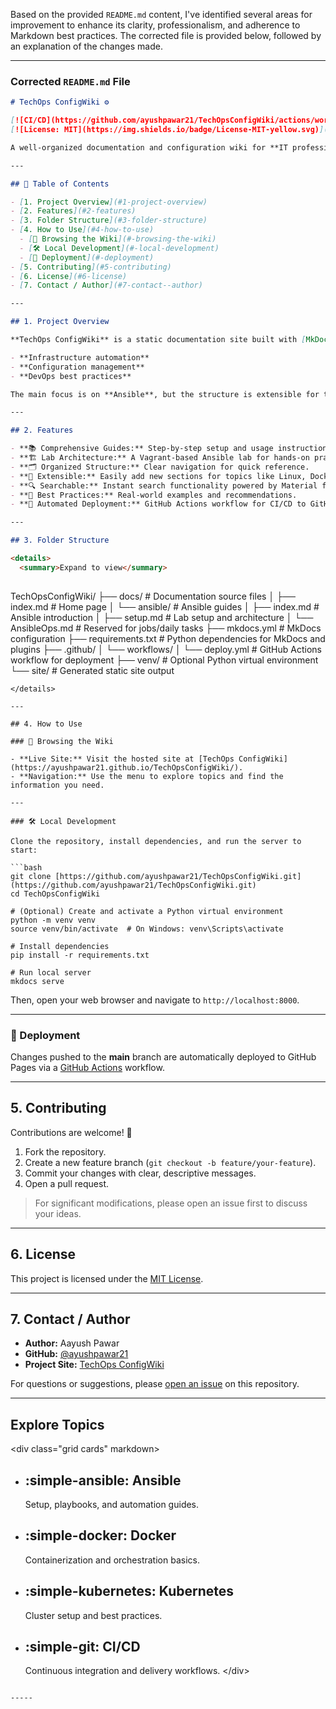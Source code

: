 Based on the provided `README.md` content, I've identified several areas for improvement to enhance its clarity, professionalism, and adherence to Markdown best practices. The corrected file is provided below, followed by an explanation of the changes made.

-----

### **Corrected `README.md` File**

```markdown
# TechOps ConfigWiki ⚙️

[![CI/CD](https://github.com/ayushpawar21/TechOpsConfigWiki/actions/workflows/deploy.yml/badge.svg)](https://github.com/ayushpawar21/TechOpsConfigWiki/actions)
[![License: MIT](https://img.shields.io/badge/License-MIT-yellow.svg)](https://opensource.org/licenses/MIT)

A well-organized documentation and configuration wiki for **IT professionals**, **DevOps engineers**, and **system administrators**. This project provides setup guides, best practices, and automation workflows—especially for **Ansible**—to help teams automate infrastructure setup and configuration.

---

## 📑 Table of Contents

- [1. Project Overview](#1-project-overview)
- [2. Features](#2-features)
- [3. Folder Structure](#3-folder-structure)
- [4. How to Use](#4-how-to-use)
  - [📖 Browsing the Wiki](#-browsing-the-wiki)
  - [🛠️ Local Development](#️-local-development)
  - [🚀 Deployment](#-deployment)
- [5. Contributing](#5-contributing)
- [6. License](#6-license)
- [7. Contact / Author](#7-contact--author)

---

## 1. Project Overview

**TechOps ConfigWiki** is a static documentation site built with [MkDocs](https://www.mkdocs.org/) and the [Material for MkDocs](https://squidfunk.github.io/mkdocs-material/) theme. It serves as a practical knowledge base for:

- **Infrastructure automation**
- **Configuration management**
- **DevOps best practices**

The main focus is on **Ansible**, but the structure is extensible for topics like Linux, Docker, Kubernetes, CI/CD, and more.

---

## 2. Features

- **📚 Comprehensive Guides:** Step-by-step setup and usage instructions for Ansible and related tools.
- **🏗️ Lab Architecture:** A Vagrant-based Ansible lab for hands-on practice.
- **🗂️ Organized Structure:** Clear navigation for quick reference.
- **🧩 Extensible:** Easily add new sections for topics like Linux, Docker, Kubernetes, Git, and CI/CD.
- **🔍 Searchable:** Instant search functionality powered by Material for MkDocs.
- **📝 Best Practices:** Real-world examples and recommendations.
- **🚀 Automated Deployment:** GitHub Actions workflow for CI/CD to GitHub Pages.

---

## 3. Folder Structure

<details>
  <summary>Expand to view</summary>
  
```

TechOpsConfigWiki/
├── docs/                      \# Documentation source files
│   ├── index.md               \# Home page
│   └── ansible/               \# Ansible guides
│       ├── index.md           \# Ansible introduction
│       ├── setup.md           \# Lab setup and architecture
│       └── AnsibleOps.md      \# Reserved for jobs/daily tasks
├── mkdocs.yml                 \# MkDocs configuration
├── requirements.txt           \# Python dependencies for MkDocs and plugins
├── .github/
│   └── workflows/
│       └── deploy.yml         \# GitHub Actions workflow for deployment
├── venv/                      \# Optional Python virtual environment
└── site/                      \# Generated static site output

````
</details>

---

## 4. How to Use

### 📖 Browsing the Wiki

- **Live Site:** Visit the hosted site at [TechOps ConfigWiki](https://ayushpawar21.github.io/TechOpsConfigWiki/).
- **Navigation:** Use the menu to explore topics and find the information you need.

---

### 🛠️ Local Development

Clone the repository, install dependencies, and run the server to start:

```bash
git clone [https://github.com/ayushpawar21/TechOpsConfigWiki.git](https://github.com/ayushpawar21/TechOpsConfigWiki.git)
cd TechOpsConfigWiki

# (Optional) Create and activate a Python virtual environment
python -m venv venv
source venv/bin/activate  # On Windows: venv\Scripts\activate

# Install dependencies
pip install -r requirements.txt

# Run local server
mkdocs serve
````

Then, open your web browser and navigate to `http://localhost:8000`.

-----

### 🚀 Deployment

Changes pushed to the **main** branch are automatically deployed to GitHub Pages via a [GitHub Actions](https://www.google.com/search?q=.github/workflows/deploy.yml) workflow.

-----

## 5\. Contributing

Contributions are welcome\! 🎉

1.  Fork the repository.
2.  Create a new feature branch (`git checkout -b feature/your-feature`).
3.  Commit your changes with clear, descriptive messages.
4.  Open a pull request.

> For significant modifications, please open an issue first to discuss your ideas.

-----

## 6\. License

This project is licensed under the [MIT License](https://choosealicense.com/licenses/mit/).

-----

## 7\. Contact / Author

  - **Author:** Aayush Pawar
  - **GitHub:** [@ayushpawar21](https://github.com/ayushpawar21)
  - **Project Site:** [TechOps ConfigWiki](https://ayushpawar21.github.io/TechOpsConfigWiki/)

For questions or suggestions, please [open an issue](https://github.com/ayushpawar21/TechOpsConfigWiki/issues) on this repository.

-----

## Explore Topics

\<div class="grid cards" markdown\>

  - ## :simple-ansible: **Ansible**
    Setup, playbooks, and automation guides.
  - ## :simple-docker: **Docker**
    Containerization and orchestration basics.
  - ## :simple-kubernetes: **Kubernetes**
    Cluster setup and best practices.
  - ## :simple-git: **CI/CD**
    Continuous integration and delivery workflows.
    \</div\>

<!-- end list -->

```

-----